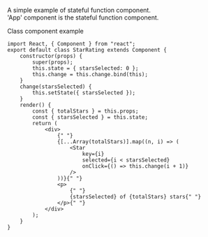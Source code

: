 A simple example of stateful function component.  
'App' component is the stateful function component.

Class component example
```
import React, { Component } from "react";
export default class StarRating extends Component {
	constructor(props) {
		super(props);
		this.state = { starsSelected: 0 };
		this.change = this.change.bind(this);
	}
	change(starsSelected) {
		this.setState({ starsSelected });
	}
	render() {
		const { totalStars } = this.props;
		const { starsSelected } = this.state;
		return (
			<div>
				{" "}
				{[...Array(totalStars)].map((n, i) => (
					<Star
						key={i}
						selected={i < starsSelected}
						onClick={() => this.change(i + 1)}
					/>
				))}{" "}
				<p>
					{" "}
					{starsSelected} of {totalStars} stars{" "}
				</p>{" "}
			</div>
		);
	}
}
```
